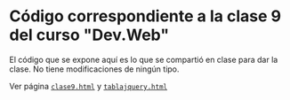 # Código correspondiente a la clase 9 del curso "Dev.Web"

El código que se expone aquí es lo que se compartió en clase para dar la clase. No tiene modificaciones de ningún tipo.

Ver página [`clase9.html`](https://sidval.github.io/www/curso/utn/dw/c9/clase9.html) y [`tablajquery.html`](https://sidval.github.io/www/curso/utn/dw/c9/tablajquery.html)